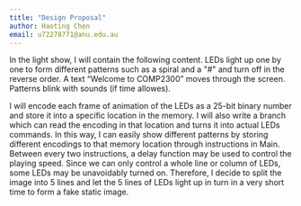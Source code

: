 ```yaml
---
title: "Design Proposal"
author: Haoting Chen
email: u72278771@anu.edu.au
---
```


In the light show, I will contain the following content. LEDs light up one by one to form different patterns such as a spiral and a "#" and turn off in the reverse order. A text “Welcome to COMP2300” moves through the screen. Patterns blink with sounds (if time allowes).

I will encode each frame of animation of the LEDs as a 25-bit binary number and store it into a specific location in the memory. I will also write a branch which can read the encoding in that location and turns it into actual LEDs commands. In this way, I can easily show different patterns by storing different encodings to that memory location through instructions in Main. Between every two instructions, a delay function may be used to control the playing speed. Since we can only control a whole line or column of LEDs, some LEDs may be unavoidably turned on. Therefore, I decide to split the image into 5 lines and let the 5 lines of LEDs light up in turn in a very short time to form a fake static image.
